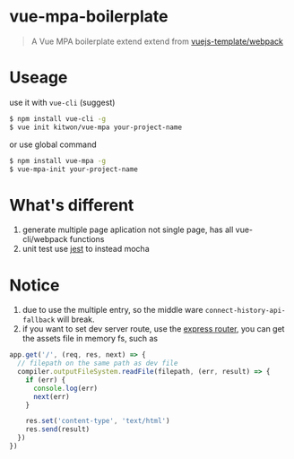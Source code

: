 # vue-mpa-boilerplate

> A Vue MPA boilerplate extend extend from [vuejs-template/webpack](https://github.com/vuejs-templates/webpack)


# Useage
use it with `vue-cli` (suggest)
```bash
$ npm install vue-cli -g
$ vue init kitwon/vue-mpa your-project-name
```

or use global command
```bash
$ npm install vue-mpa -g
$ vue-mpa-init your-project-name
```


# What's different
1. generate multiple page aplication not single page, has all vue-cli/webpack functions
2. unit test use [jest](http://facebook.github.io/jest/) to instead mocha

# Notice
1. due to use the multiple entry, so the middle ware `connect-history-api-fallback` will break.
2. if you want to set dev server route, use the [express router](http://expressjs.com/en/guide/routing.html), you can get the assets file in memory fs, such as
```javascript
app.get('/', (req, res, next) => {
  // filepath on the same path as dev file 
  compiler.outputFileSystem.readFile(filepath, (err, result) => {
    if (err) {
      console.log(err)
      next(err)
    }

    res.set('content-type', 'text/html')
    res.send(result)
  })
})
```